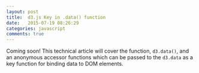 ```yaml
---
layout: post
title:  d3.js Key in .data() function
date:   2015-07-19 08:26:29
categories: javascript
comments: true
---
```


Coming soon! This technical article will cover the function, `d3.data()`, and an anonymous accessor functions which can be passed to the `d3.data` as a key function for binding data to DOM elements.
